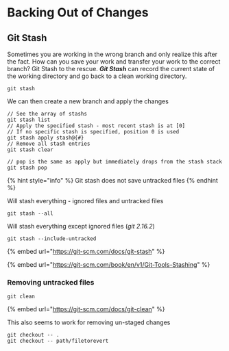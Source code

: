 # Backing Out of Changes

## Git Stash

Sometimes you are working in the wrong branch and only realize this after the fact. How can you save your work and transfer your work to the correct branch? Git Stash to the rescue. _**Git Stash**_ can record the current state of the working directory and go back to a clean working directory.

```
git stash
```

We can then create a new branch and apply the changes

```
// See the array of stashs 
git stash list
// Apply the specified stash - most recent stash is at [0]
// If no specific stash is specified, position 0 is used
git stash apply stash@{#}
// Remove all stash entries
git stash clear 

// pop is the same as apply but immediately drops from the stash stack
git stash pop

```

{% hint style="info" %}
Git stash does not save untracked files
{% endhint %}

Will stash everything - ignored files and untracked files

```text
git stash --all
```

Will stash everything except ignored files \(_git 2.16.2_\)

```text
git stash --include-untracked
```

{% embed url="https://git-scm.com/docs/git-stash" %}

{% embed url="https://git-scm.com/book/en/v1/Git-Tools-Stashing" %}

### Removing untracked files

```text
git clean
```

{% embed url="https://git-scm.com/docs/git-clean" %}

This also seems to work for removing un-staged changes 

```text
git checkout -- .
git checkout -- path/filetorevert
```

